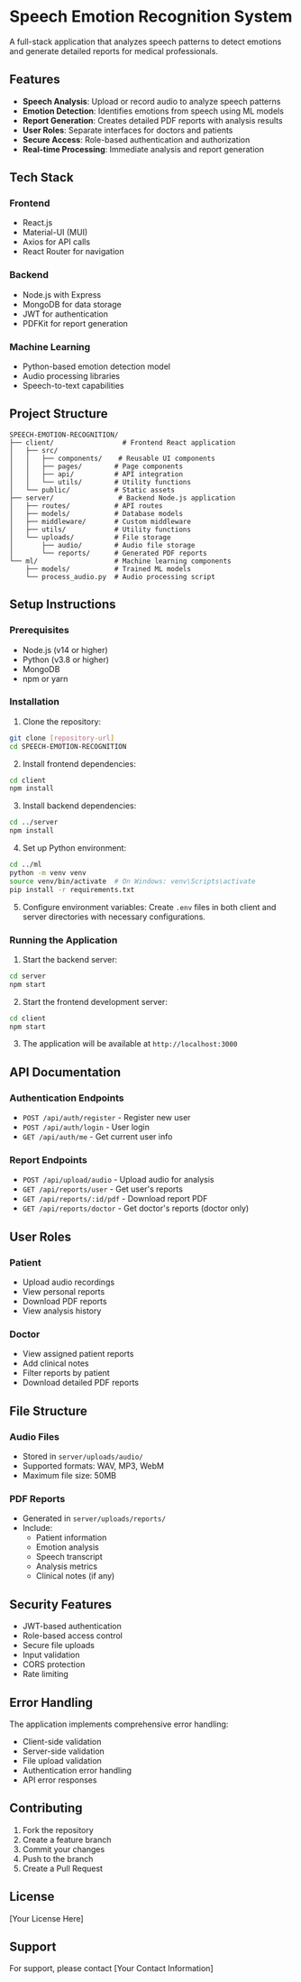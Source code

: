 # Speech Emotion Recognition System

A full-stack application that analyzes speech patterns to detect emotions and generate detailed reports for medical professionals.

## Features

- **Speech Analysis**: Upload or record audio to analyze speech patterns
- **Emotion Detection**: Identifies emotions from speech using ML models
- **Report Generation**: Creates detailed PDF reports with analysis results
- **User Roles**: Separate interfaces for doctors and patients
- **Secure Access**: Role-based authentication and authorization
- **Real-time Processing**: Immediate analysis and report generation

## Tech Stack

### Frontend
- React.js
- Material-UI (MUI)
- Axios for API calls
- React Router for navigation

### Backend
- Node.js with Express
- MongoDB for data storage
- JWT for authentication
- PDFKit for report generation

### Machine Learning
- Python-based emotion detection model
- Audio processing libraries
- Speech-to-text capabilities

## Project Structure

```
SPEECH-EMOTION-RECOGNITION/
├── client/                 # Frontend React application
│   ├── src/
│   │   ├── components/    # Reusable UI components
│   │   ├── pages/        # Page components
│   │   ├── api/          # API integration
│   │   └── utils/        # Utility functions
│   └── public/           # Static assets
├── server/                # Backend Node.js application
│   ├── routes/           # API routes
│   ├── models/           # Database models
│   ├── middleware/       # Custom middleware
│   ├── utils/            # Utility functions
│   └── uploads/          # File storage
│       ├── audio/        # Audio file storage
│       └── reports/      # Generated PDF reports
└── ml/                   # Machine learning components
    ├── models/           # Trained ML models
    └── process_audio.py  # Audio processing script
```

## Setup Instructions

### Prerequisites
- Node.js (v14 or higher)
- Python (v3.8 or higher)
- MongoDB
- npm or yarn

### Installation

1. Clone the repository:
```bash
git clone [repository-url]
cd SPEECH-EMOTION-RECOGNITION
```

2. Install frontend dependencies:
```bash
cd client
npm install
```

3. Install backend dependencies:
```bash
cd ../server
npm install
```

4. Set up Python environment:
```bash
cd ../ml
python -m venv venv
source venv/bin/activate  # On Windows: venv\Scripts\activate
pip install -r requirements.txt
```

5. Configure environment variables:
Create `.env` files in both client and server directories with necessary configurations.

### Running the Application

1. Start the backend server:
```bash
cd server
npm start
```

2. Start the frontend development server:
```bash
cd client
npm start
```

3. The application will be available at `http://localhost:3000`

## API Documentation

### Authentication Endpoints
- `POST /api/auth/register` - Register new user
- `POST /api/auth/login` - User login
- `GET /api/auth/me` - Get current user info

### Report Endpoints
- `POST /api/upload/audio` - Upload audio for analysis
- `GET /api/reports/user` - Get user's reports
- `GET /api/reports/:id/pdf` - Download report PDF
- `GET /api/reports/doctor` - Get doctor's reports (doctor only)

## User Roles

### Patient
- Upload audio recordings
- View personal reports
- Download PDF reports
- View analysis history

### Doctor
- View assigned patient reports
- Add clinical notes
- Filter reports by patient
- Download detailed PDF reports

## File Structure

### Audio Files
- Stored in `server/uploads/audio/`
- Supported formats: WAV, MP3, WebM
- Maximum file size: 50MB

### PDF Reports
- Generated in `server/uploads/reports/`
- Include:
  - Patient information
  - Emotion analysis
  - Speech transcript
  - Analysis metrics
  - Clinical notes (if any)

## Security Features

- JWT-based authentication
- Role-based access control
- Secure file uploads
- Input validation
- CORS protection
- Rate limiting

## Error Handling

The application implements comprehensive error handling:
- Client-side validation
- Server-side validation
- File upload validation
- Authentication error handling
- API error responses

## Contributing

1. Fork the repository
2. Create a feature branch
3. Commit your changes
4. Push to the branch
5. Create a Pull Request

## License

[Your License Here]

## Support

For support, please contact [Your Contact Information]

